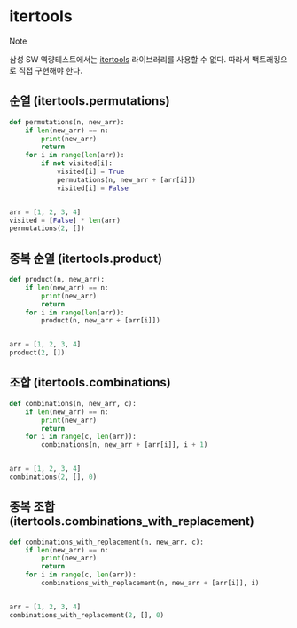 # itertools

> [!NOTE]
> 삼성 SW 역량테스트에서는 [itertools](https://docs.python.org/ko/3/library/itertools.html) 라이브러리를 사용할 수 없다.
> 따라서 백트래킹으로 직접 구현해야 한다.

## 순열 (itertools.permutations)

```python
def permutations(n, new_arr):
    if len(new_arr) == n:
        print(new_arr)
        return
    for i in range(len(arr)):
        if not visited[i]:
            visited[i] = True
            permutations(n, new_arr + [arr[i]])
            visited[i] = False


arr = [1, 2, 3, 4]
visited = [False] * len(arr)
permutations(2, [])
```

## 중복 순열 (itertools.product)

```python
def product(n, new_arr):
    if len(new_arr) == n:
        print(new_arr)
        return
    for i in range(len(arr)):
        product(n, new_arr + [arr[i]])


arr = [1, 2, 3, 4]
product(2, [])
```

## 조합 (itertools.combinations)

```python
def combinations(n, new_arr, c):
    if len(new_arr) == n:
        print(new_arr)
        return
    for i in range(c, len(arr)):
        combinations(n, new_arr + [arr[i]], i + 1)


arr = [1, 2, 3, 4]
combinations(2, [], 0)
```

## 중복 조합 (itertools.combinations_with_replacement)

```python
def combinations_with_replacement(n, new_arr, c):
    if len(new_arr) == n:
        print(new_arr)
        return
    for i in range(c, len(arr)):
        combinations_with_replacement(n, new_arr + [arr[i]], i)


arr = [1, 2, 3, 4]
combinations_with_replacement(2, [], 0)
```
